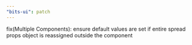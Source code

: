 ```yaml
---
"bits-ui": patch
---
```


fix(Multiple Components): ensure default values are set if entire spread props object is reassigned outside the component
